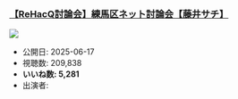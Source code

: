 ### [【ReHacQ討論会】練馬区ネット討論会【藤井サチ】](https://www.youtube.com/watch?v=AfXsLzq8_MM)
[![](https://img.youtube.com/vi/AfXsLzq8_MM/sddefault.jpg)](https://www.youtube.com/watch?v=AfXsLzq8_MM)
-   公開日: 2025-06-17
-   視聴数: 209,838
-   **いいね数: 5,281**
-   出演者: 
